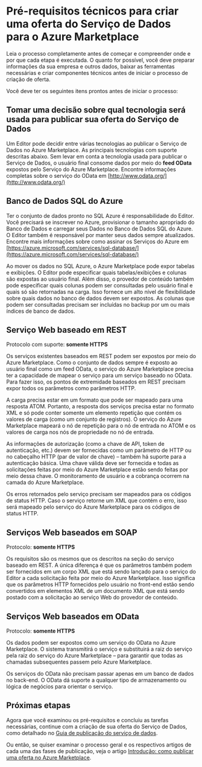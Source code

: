 <properties
   pageTitle="Pré-requisitos técnicos para criar um Serviço de Dados para o Marketplace | Microsoft Azure"
   description="Entender os requisitos para criar um Serviço de Dados para implantar e vender no Azure Marketplace"
   services="marketplace-publishing"
   documentationCenter=""
   authors="HannibalSII"
   manager=""
   editor=""/>

<tags
   ms.service="marketplace"
   ms.devlang="na"
   ms.topic="article"
   ms.tgt_pltfrm="na"
   ms.workload="na"
   ms.date="01/04/2016"
   ms.author="hascipio; avikova" />

# Pré-requisitos técnicos para criar uma oferta do Serviço de Dados para o Azure Marketplace
Leia o processo completamente antes de começar e compreender onde e por que cada etapa é executada. O quanto for possível, você deve preparar informações da sua empresa e outros dados, baixar as ferramentas necessárias e criar componentes técnicos antes de iniciar o processo de criação de oferta.

Você deve ter os seguintes itens prontos antes de iniciar o processo:

## Tomar uma decisão sobre qual tecnologia será usada para publicar sua oferta do Serviço de Dados

Um Editor pode decidir entre várias tecnologias ao publicar o Serviço de Dados no Azure Marketplace. As principais tecnologias com suporte descritas abaixo. Sem levar em conta a tecnologia usada para publicar o Serviço de Dados, o usuário final consome dados por meio do **feed OData** expostos pelo Serviço do Azure Marketplace. Encontre informações completas sobre o serviço do OData em [http://www.odata.org/](http://www.odata.org/)

## Banco de Dados SQL do Azure

Ter o conjunto de dados pronto no SQL Azure é responsabilidade do Editor. Você precisará se inscrever no Azure, provisionar o tamanho apropriado do Banco de Dados e carregar seus Dados no Banco de Dados SQL do Azure. O Editor também é responsável por manter seus dados sempre atualizados. Encontre mais informações sobre como assinar os Serviços do Azure em [https://azure.microsoft.com/services/sql-database/](https://azure.microsoft.com/services/sql-database/)


Ao mover os dados no SQL Azure, o Azure Marketplace pode expor tabelas e exibições. O Editor pode especificar quais tabelas/exibições e colunas são expostas ao usuário final. Além disso, o provedor de conteúdo também pode especificar quais colunas podem ser consultadas pelo usuário final e quais só são retornadas na carga. Isso fornece um alto nível de flexibilidade sobre quais dados no banco de dados devem ser expostos. As colunas que podem ser consultadas precisam ser incluídas no backup por um ou mais índices de banco de dados.

## Serviço Web baseado em REST

Protocolo com suporte: **somente HTTPS**

Os serviços existentes baseados em REST podem ser expostos por meio do Azure Marketplace. Como o conjunto de dados sempre é exposto ao usuário final como um feed OData, o serviço do Azure Marketplace precisa ter a capacidade de mapear o serviço para um serviço baseado no OData. Para fazer isso, os pontos de extremidade baseados em REST precisam expor todos os parâmetros como parâmetros HTTP.

A carga precisa estar em um formato que pode ser mapeado para uma resposta ATOM. Portanto, a resposta dos serviços precisa estar no formato XML e só pode conter somente um elemento repetição que contém os valores de carga (como um conjunto de registros). O serviço do Azure Marketplace mapeará o nó de repetição para o nó de entrada no ATOM e os valores de carga nos nós de propriedade no nó de entrada.

As informações de autorização (como a chave de API, token de autenticação, etc.) devem ser fornecidas como um parâmetro de HTTP ou no cabeçalho HTTP (par de valor de chave) – também há suporte para a autenticação básica. Uma chave válida deve ser fornecida e todas as solicitações feitas por meio do Azure Marketplace estão sendo feitas por meio dessa chave. O monitoramento de usuário e a cobrança ocorrem na camada do Azure Marketplace.

Os erros retornados pelo serviço precisam ser mapeados para os códigos de status HTTP. Caso o serviço retorne um XML que contém o erro, isso será mapeado pelo serviço do Azure Marketplace para os códigos de status HTTP.

## Serviços Web baseados em SOAP

Protocolo: **somente HTTPS**

Os requisitos são os mesmos que os descritos na seção do serviço baseado em REST. A única diferença é que os parâmetros também podem ser fornecidos em um corpo XML que está sendo lançado para o serviço do Editor a cada solicitação feita por meio do Azure Marketplace. Isso significa que os parâmetros HTTP fornecidos pelo usuário no front-end estão sendo convertidos em elementos XML de um documento XML que está sendo postado com a solicitação ao serviço Web do provedor de conteúdo.

## Serviços Web baseados em OData

Protocolo: **somente HTTPS**

Os dados podem ser expostos como um serviço do OData no Azure Marketplace. O sistema transmitirá o serviço e substituirá a raiz do serviço pela raiz do serviço do Azure Marketplace – para garantir que todas as chamadas subsequentes passem pelo Azure Marketplace.

Os serviços do OData não precisam passar apenas em um banco de dados no back-end. O OData dá suporte a qualquer tipo de armazenamento ou lógica de negócios para orientar o serviço.


## Próximas etapas
Agora que você examinou os pré-requisitos e concluiu as tarefas necessárias, continue com a criação de sua oferta do Serviço de Dados, como detalhado no [Guia de publicação do serviço de dados](marketplace-publishing-data-service-creation.md).

Ou então, se quiser examinar o processo geral e os respectivos artigos de cada uma das fases de publicação, veja o artigo [Introdução: como publicar uma oferta no Azure Marketplace](marketplace-publishing-getting-started.md).

[link-acct]: marketplace-publishing-accounts-creation-registration.md

<!---HONumber=AcomDC_0114_2016-->